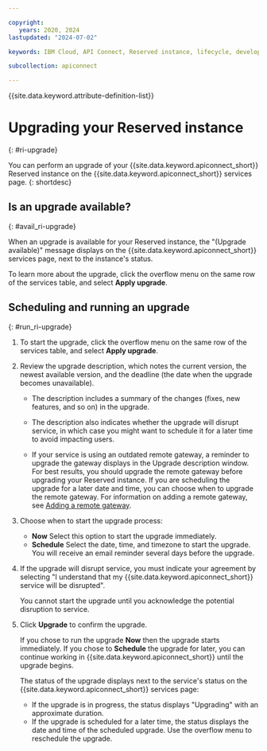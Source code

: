 ```yaml
---

copyright:
   years: 2020, 2024
lastupdated: "2024-07-02"

keywords: IBM Cloud, API Connect, Reserved instance, lifecycle, develop, create, manage, API, user, role, access, group, upgrade

subcollection: apiconnect

---
```


{{site.data.keyword.attribute-definition-list}}

# Upgrading your Reserved instance
{: #ri-upgrade}

You can perform an upgrade of your {{site.data.keyword.apiconnect_short}} Reserved instance on the {{site.data.keyword.apiconnect_short}} services page.
{: shortdesc}

## Is an upgrade available?
{: #avail_ri-upgrade}

When an upgrade is available for your Reserved instance, the "(Upgrade available)" message displays on the {{site.data.keyword.apiconnect_short}} services page, next to the instance's status.

To learn more about the upgrade, click the overflow menu on the same row of the services table, and select **Apply upgrade**.

## Scheduling and running an upgrade
{: #run_ri-upgrade}

1. To start the upgrade, click the overflow menu on the same row of the services table, and select **Apply upgrade**.

2. Review the upgrade description, which notes the current version, the newest available version, and the deadline (the date when the upgrade becomes unavailable).

   - The description includes a summary of the changes (fixes, new features, and so on) in the upgrade.

   - The description also indicates whether the upgrade will disrupt service, in which case you might want to schedule it for a later time to avoid impacting users.

   - If your service is using an outdated remote gateway, a reminder to upgrade the gateway displays in the Upgrade description window. For best results, you should upgrade the remote gateway before upgrading your Reserved instance. If you are scheduling the upgrade for a later date and time, you can choose when to upgrade the remote gateway. For information on adding a remote gateway, see [Adding a remote gateway](/docs/apiconnect?topic=apiconnect-ri-reg-gwy).

3. Choose when to start the upgrade process:

   - **Now** Select this option to start the upgrade immediately.
   - **Schedule** Select the date, time, and timezone to start the upgrade. You will receive an email reminder several days before the upgrade.

4. If the upgrade will disrupt service, you must indicate your agreement by selecting "I understand that my {{site.data.keyword.apiconnect_short}} service will be disrupted".

   You cannot start the upgrade until you acknowledge the potential disruption to service.

5. Click **Upgrade** to confirm the upgrade.

   If you chose to run the upgrade **Now** then the upgrade starts immediately. If you chose to **Schedule** the upgrade for later, you can continue working in {{site.data.keyword.apiconnect_short}} until the upgrade begins.

   The status of the upgrade displays next to the service's status on the {{site.data.keyword.apiconnect_short}} services page:
   - If the upgrade is in progress, the status displays "Upgrading" with an approximate duration.
   - If the upgrade is scheduled for a later time, the status displays the date and time of the scheduled upgrade. Use the overflow menu to reschedule the upgrade.
